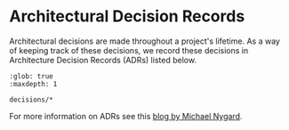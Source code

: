 # Architectural Decision Records

Architectural decisions are made throughout a project's lifetime. As a way of keeping track of these decisions, we record these decisions in Architecture Decision Records (ADRs) listed below.

```{toctree}
:glob: true
:maxdepth: 1

decisions/*
```

For more information on ADRs see this [blog by Michael Nygard](http://thinkrelevance.com/blog/2011/11/15/documenting-architecture-decisions).
